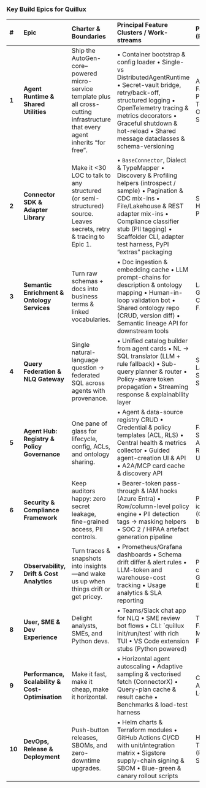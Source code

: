
### Key Build Epics for **Quillux**
| \#     | Epic                                             | Charter & Boundaries                                                                                                             | Principal Feature Clusters / Work-streams                                                                                                                                                                                                                                   | Primary Tech (Python libs)                                   |
| :----- | :----------------------------------------------- | :------------------------------------------------------------------------------------------------------------------------------- | :-------------------------------------------------------------------------------------------------------------------------------------------------------------------------------------------------------------------------------------------------------------------------- | :----------------------------------------------------------- |
| **1**  | **Agent Runtime & Shared Utilities**             | Ship the AutoGen-core–powered micro-service template plus all cross-cutting infrastructure that every agent inherits “for free”. | • Container bootstrap & config loader • Single- vs DistributedAgentRuntime • Secret-vault bridge, retry/back-off, structured logging • OpenTelemetry tracing & metrics decorators • Graceful shutdown & hot-reload • Shared message dataclasses & schema-versioning         | AutoGen-core, FastAPI, Pydantic, Tenacity, OpenTelemetry-SDK |
| **2**  | **Connector SDK & Adapter Library**              | Make it \<30 LOC to talk to any structured (or semi-structured) source. Leaves secrets, retry & tracing to Epic 1\.              | • `BaseConnector`, Dialect & TypeMapper • Discovery & Profiling helpers (introspect / sample) • Pagination & CDC mix-ins • File/Lakehouse & REST adapter mix-ins • Compliance classifier stub (PII tagging) • Scaffolder CLI, adapter test harness, PyPI “extras” packaging | SQLAlchemy, HTTPX, Pandas, PyArrow                           |
| **3**  | **Semantic Enrichment & Ontology Services**      | Turn raw schemas \+ docs into business terms & linked vocabularies.                                                              | • Doc ingestion & embedding cache • LLM prompt-chains for description & ontology mapping • Human-in-loop validation bot • Shared ontology repo (CRUD, version diff) • Semantic lineage API for downstream tools                                                             | LangChain / Guidance, Chroma/FAISS, FastAPI                  |
| **4**  | **Query Federation & NLQ Gateway**               | Single natural-language question → federated SQL across agents with provenance.                                                  | • Unified catalog builder from agent cards • NL → SQL translator (LLM \+ rule fallback) • Sub-query planner & router • Policy-aware token propagation • Streaming response & explainability layer                                                                           | SQLGlot, LangChain-SQL, FastAPI-SSE                          |
| **5**  | **Agent Hub: Registry & Policy Governance**      | One pane of glass for lifecycle, config, ACLs, and ontology sharing.                                                             | • Agent & data-source registry CRUD • Credential & policy templates (ACL, RLS) • Central health & metrics collector • Guided agent-creation UI & API • A2A/MCP card cache & discovery API                                                                                   | FastAPI, SQLModel, Azure SDK, React (admin UI)               |
| **6**  | **Security & Compliance Framework**              | Keep auditors happy: zero secret leakage, fine-grained access, PII controls.                                                     | • Bearer-token pass-through & IAM hooks (Azure Entra) • Row/column-level policy engine • PII detection tags → masking helpers • SOC 2 / HIPAA artefact generation pipeline                                                                                                  | PyJWT, Azure-identity, Rego (OPA via Python bindings)        |
| **7**  | **Observability, Drift & Cost Analytics**        | Turn traces & snapshots into insights—and wake us up when things drift or get pricey.                                            | • Prometheus/Grafana dashboards • Schema drift differ & alert rules • LLM-token and warehouse-cost tracking • Usage analytics & SLA reporting                                                                                                                               | Prometheus-client, Pydantic, Great Expectations              |
| **8**  | **User, SME & Dev Experience**                   | Delight analysts, SMEs, and Python devs.                                                                                         | • Teams/Slack chat app for NLQ • SME review bot flows • CLI: \`quillux init/run/test\` with rich TUI • VS Code extension stubs (Python powered)                                                                                                                             | Typer/Rich, FastAPI, Microsoft Bot Framework                 |
| **9**  | **Performance, Scalability & Cost-Optimisation** | Make it fast, make it cheap, make it horizontal.                                                                                 | • Horizontal agent autoscaling • Adaptive sampling & vectorised fetch (ConnectorX) • Query-plan cache & result cache • Benchmarks & load-test harness                                                                                                                       | ConnectorX, AsyncIO, Locust, Redis                           |
| **10** | **DevOps, Release & Deployment**                 | Push-button releases, SBOMs, and zero-downtime upgrades.                                                                         | • Helm charts & Terraform modules • GitHub Actions CI/CD with unit/integration matrix • Sigstore supply-chain signing & SBOM • Blue-green & canary rollout scripts                                                                                                          | Helm, Terraform-CDK (Python), Sigstore-Py                    |


